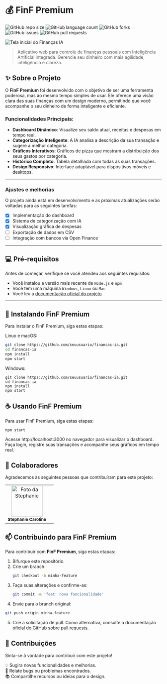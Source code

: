 # 💰 FinF Premium

![GitHub repo size](https://img.shields.io/github/repo-size/StephanieCaroll/financa-f?style=for-the-badge)
![GitHub language count](https://img.shields.io/github/languages/count/StephanieCaroll/financa-f?style=for-the-badge)
![GitHub forks](https://img.shields.io/github/forks/StephanieCaroll/financa-f?style=for-the-badge)
![GitHub issues](https://img.shields.io/github/issues/StephanieCaroll/financa-f?style=for-the-badge)
![GitHub pull requests](https://img.shields.io/github/issues-pr/StephanieCaroll/financa-f?style=for-the-badge)

<img src="https://image.thum.io/get/width/1200/crop/800/https://finfpremium.vercel.app" alt="Tela inicial do Finanças IA">

> Aplicativo web para controle de finanças pessoais com Inteligência Artificial integrada. Gerencie seu dinheiro com mais agilidade, inteligência e clareza.

## ✨ Sobre o Projeto

O **FinF Premium** foi desenvolvido com o objetivo de ser uma ferramenta poderosa, mas ao mesmo tempo simples de usar. Ele oferece uma visão clara das suas finanças com um design moderno, permitindo que você acompanhe o seu dinheiro de forma inteligente e eficiente.

### Funcionalidades Principais:
- **Dashboard Dinâmico**: Visualize seu saldo atual, receitas e despesas em tempo real.
- **Categorização Inteligente**: A IA analisa a descrição da sua transação e sugere a melhor categoria.
- **Gráficos Interativos**: Gráficos de pizza que mostram a distribuição dos seus gastos por categoria.
- **Histórico Completo**: Tabela detalhada com todas as suas transações.
- **Design Responsivo**: Interface adaptável para dispositivos móveis e desktops.

---

### Ajustes e melhorias

O projeto ainda está em desenvolvimento e as próximas atualizações serão voltadas para as seguintes tarefas:

- [x] Implementação do dashboard
- [x] Sistema de categorização com IA
- [x] Visualização gráfica de despesas
- [ ] Exportação de dados em CSV
- [ ] Integração com bancos via Open Finance

---

## 💻 Pré-requisitos

Antes de começar, verifique se você atendeu aos seguintes requisitos:

- Você instalou a versão mais recente de `Node.js` e `npm`
- Você tem uma máquina `Windows`, `Linux` ou `Mac`
- Você leu a [documentação oficial do projeto](#)

---

## 🚀 Instalando FinF Premium

Para instalar o FinF Premium, siga estas etapas:

Linux e macOS:

```bash
git clone https://github.com/seuusuario/financas-ia.git
cd financas-ia
npm install
npm start
```

Windows:

```
git clone https://github.com/seuusuario/financas-ia.git
cd financas-ia
npm install
npm start
```
## ☕ Usando FinF Premium
Para usar FinF Premium, siga estas etapas:

```
npm start
```
Acesse http://localhost:3000 no navegador para visualizar o dashboard. Faça login, registre suas transações e acompanhe seus gráficos em tempo real.


## 👥 Colaboradores
Agradecemos às seguintes pessoas que contribuíram para este projeto:

<table> <tr> <td align="center"> <a href="#" title="Stephanie Caroline"> <img src="https://avatars.githubusercontent.com/u/00000000" width="100px;" alt="Foto da Stephanie"/><br> <sub><b>Stephanie Caroline</b></sub> </a> </td> <td align="center"></table>

## 📫 Contribuindo para FinF Premium

Para contribuir com **FinF Premium**, siga estas etapas:

1. Bifurque este repositório.
2. Crie um branch:  
   ```bash
   git checkout -b minha-feature
   ```
3. Faça suas alterações e confirme-as:
   ```bash
   git commit -m 'feat: nova funcionalidade'
   
4. Envie para o branch original:
  ```bash
  git push origin minha-feature
```
5. Crie a solicitação de pull.
Como alternativa, consulte a documentação oficial do GitHub sobre pull requests.

## 🤝 Contribuições

Sinta-se à vontade para contribuir com este projeto!

💡 Sugira novas funcionalidades e melhorias.  
🐛 Relate bugs ou problemas encontrados.  
📚 Compartilhe recursos ou ideias para o design.

   
